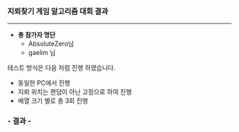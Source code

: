 ### **지뢰찾기 게임 알고리즘 대회 결과**

***
* **총 참가자 명단**
  - AbsoluteZero님
  - gaelim 님

테스트 방식은 다음 처럼 진행 하였습니다.

* 동일한 PC에서 진행
* 지뢰 위치는 랜덤이 아닌 고정으로 하여 진행
* 배열 크기 별로 총 3회 진행

### - 결과 -
